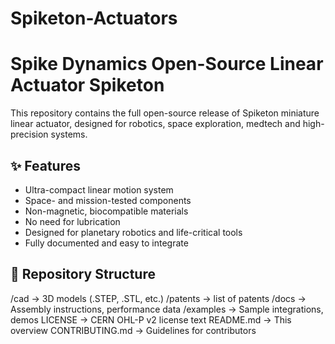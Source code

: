 # Spiketon-Actuators

# Spike Dynamics Open-Source Linear Actuator Spiketon

This repository contains the full open-source release of Spiketon miniature linear actuator, designed for robotics, space exploration, medtech and high-precision systems.

## ✨ Features
- Ultra-compact linear motion system
- Space- and mission-tested components
- Non-magnetic, biocompatible materials
- No need for lubrication
- Designed for planetary robotics and life-critical tools
- Fully documented and easy to integrate

## 📁 Repository Structure

/cad → 3D models (.STEP, .STL, etc.)
/patents  → list of patents
/docs → Assembly instructions, performance data
/examples → Sample integrations, demos
LICENSE → CERN OHL-P v2 license text
README.md → This overview
CONTRIBUTING.md → Guidelines for contributors



